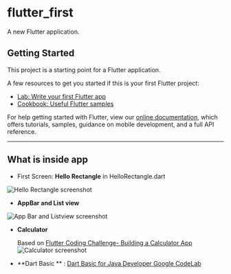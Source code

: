 # flutter_first

A new Flutter application.

## Getting Started

This project is a starting point for a Flutter application.

A few resources to get you started if this is your first Flutter project:

- [Lab: Write your first Flutter app](https://flutter.dev/docs/get-started/codelab)
- [Cookbook: Useful Flutter samples](https://flutter.dev/docs/cookbook)

For help getting started with Flutter, view our
[online documentation](https://flutter.dev/docs), which offers tutorials,
samples, guidance on mobile development, and a full API reference.

--------

## What is inside app

- First Screen: **Hello Rectangle** in HelloRectangle.dart

![Hello Rectangle screenshot](https://live.staticflickr.com/65535/48738403286_a2070d7fa6_b.jpg)

- **AppBar and List view**

![App Bar and Listview screenshot](https://live.staticflickr.com/65535/48738080003_f223252c0c_b.jpg)

- **Calculator**

  Based on [Flutter Coding Challenge- Building a Calculator App]()
![Calculator screenshot](https://live.staticflickr.com/65535/48738403386_4ce7c8f101_b.jpg)

- **Dart Basic ** :
[Dart Basic for Java Developer Google CodeLab](https://codelabs.developers.google.com/codelabs/from-java-to-dart/index.html)

